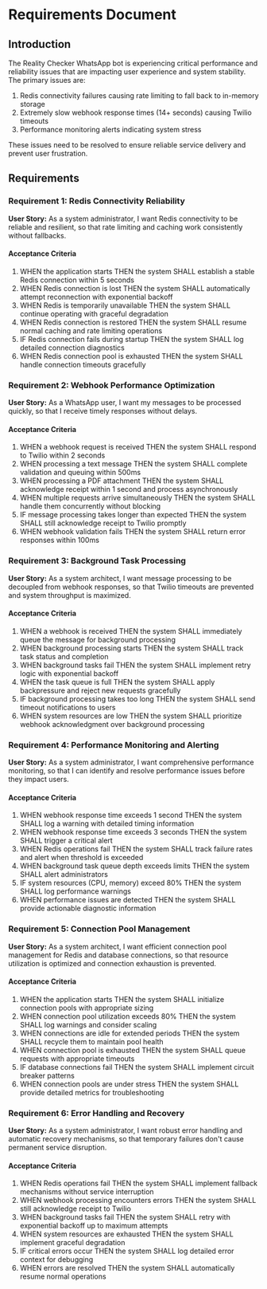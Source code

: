 # Requirements Document

## Introduction

The Reality Checker WhatsApp bot is experiencing critical performance and reliability issues that are impacting user experience and system stability. The primary issues are:

1. Redis connectivity failures causing rate limiting to fall back to in-memory storage
2. Extremely slow webhook response times (14+ seconds) causing Twilio timeouts
3. Performance monitoring alerts indicating system stress

These issues need to be resolved to ensure reliable service delivery and prevent user frustration.

## Requirements

### Requirement 1: Redis Connectivity Reliability

**User Story:** As a system administrator, I want Redis connectivity to be reliable and resilient, so that rate limiting and caching work consistently without fallbacks.

#### Acceptance Criteria

1. WHEN the application starts THEN the system SHALL establish a stable Redis connection within 5 seconds
2. WHEN Redis connection is lost THEN the system SHALL automatically attempt reconnection with exponential backoff
3. WHEN Redis is temporarily unavailable THEN the system SHALL continue operating with graceful degradation
4. WHEN Redis connection is restored THEN the system SHALL resume normal caching and rate limiting operations
5. IF Redis connection fails during startup THEN the system SHALL log detailed connection diagnostics
6. WHEN Redis connection pool is exhausted THEN the system SHALL handle connection timeouts gracefully

### Requirement 2: Webhook Performance Optimization

**User Story:** As a WhatsApp user, I want my messages to be processed quickly, so that I receive timely responses without delays.

#### Acceptance Criteria

1. WHEN a webhook request is received THEN the system SHALL respond to Twilio within 2 seconds
2. WHEN processing a text message THEN the system SHALL complete validation and queuing within 500ms
3. WHEN processing a PDF attachment THEN the system SHALL acknowledge receipt within 1 second and process asynchronously
4. WHEN multiple requests arrive simultaneously THEN the system SHALL handle them concurrently without blocking
5. IF message processing takes longer than expected THEN the system SHALL still acknowledge receipt to Twilio promptly
6. WHEN webhook validation fails THEN the system SHALL return error responses within 100ms

### Requirement 3: Background Task Processing

**User Story:** As a system architect, I want message processing to be decoupled from webhook responses, so that Twilio timeouts are prevented and system throughput is maximized.

#### Acceptance Criteria

1. WHEN a webhook is received THEN the system SHALL immediately queue the message for background processing
2. WHEN background processing starts THEN the system SHALL track task status and completion
3. WHEN background tasks fail THEN the system SHALL implement retry logic with exponential backoff
4. WHEN the task queue is full THEN the system SHALL apply backpressure and reject new requests gracefully
5. IF background processing takes too long THEN the system SHALL send timeout notifications to users
6. WHEN system resources are low THEN the system SHALL prioritize webhook acknowledgment over background processing

### Requirement 4: Performance Monitoring and Alerting

**User Story:** As a system administrator, I want comprehensive performance monitoring, so that I can identify and resolve performance issues before they impact users.

#### Acceptance Criteria

1. WHEN webhook response time exceeds 1 second THEN the system SHALL log a warning with detailed timing information
2. WHEN webhook response time exceeds 3 seconds THEN the system SHALL trigger a critical alert
3. WHEN Redis operations fail THEN the system SHALL track failure rates and alert when threshold is exceeded
4. WHEN background task queue depth exceeds limits THEN the system SHALL alert administrators
5. IF system resources (CPU, memory) exceed 80% THEN the system SHALL log performance warnings
6. WHEN performance issues are detected THEN the system SHALL provide actionable diagnostic information

### Requirement 5: Connection Pool Management

**User Story:** As a system architect, I want efficient connection pool management for Redis and database connections, so that resource utilization is optimized and connection exhaustion is prevented.

#### Acceptance Criteria

1. WHEN the application starts THEN the system SHALL initialize connection pools with appropriate sizing
2. WHEN connection pool utilization exceeds 80% THEN the system SHALL log warnings and consider scaling
3. WHEN connections are idle for extended periods THEN the system SHALL recycle them to maintain pool health
4. WHEN connection pool is exhausted THEN the system SHALL queue requests with appropriate timeouts
5. IF database connections fail THEN the system SHALL implement circuit breaker patterns
6. WHEN connection pools are under stress THEN the system SHALL provide detailed metrics for troubleshooting

### Requirement 6: Error Handling and Recovery

**User Story:** As a system administrator, I want robust error handling and automatic recovery mechanisms, so that temporary failures don't cause permanent service disruption.

#### Acceptance Criteria

1. WHEN Redis operations fail THEN the system SHALL implement fallback mechanisms without service interruption
2. WHEN webhook processing encounters errors THEN the system SHALL still acknowledge receipt to Twilio
3. WHEN background tasks fail THEN the system SHALL retry with exponential backoff up to maximum attempts
4. WHEN system resources are exhausted THEN the system SHALL implement graceful degradation
5. IF critical errors occur THEN the system SHALL log detailed error context for debugging
6. WHEN errors are resolved THEN the system SHALL automatically resume normal operations
